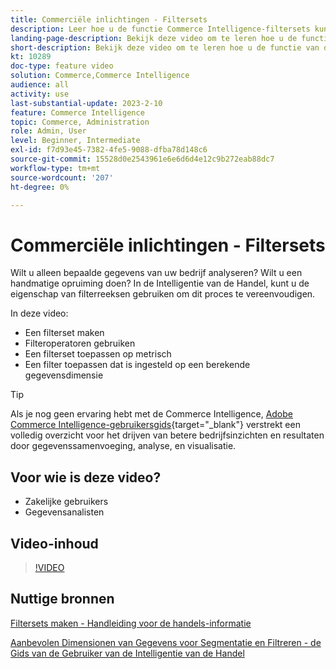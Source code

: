 ```yaml
---
title: Commerciële inlichtingen - Filtersets
description: Leer hoe u de functie Commerce Intelligence-filtersets kunt gebruiken om de rapportage van bedrijfsgegevens voor Adobe Commerce en Magento Open Source te vereenvoudigen.
landing-page-description: Bekijk deze video om te leren hoe u de functie van de het filterreeksen van de Intelligentie van de Handel gebruikt om bedrijfsgegevensrapportering te vereenvoudigen.
short-description: Bekijk deze video om te leren hoe u de functie van de MBCommerce IntelligenceI-filtersets kunt gebruiken om de rapportage van bedrijfsgegevens te vereenvoudigen.
kt: 10289
doc-type: feature video
solution: Commerce,Commerce Intelligence
audience: all
activity: use
last-substantial-update: 2023-2-10
feature: Commerce Intelligence
topic: Commerce, Administration
role: Admin, User
level: Beginner, Intermediate
exl-id: f7d93e45-7382-4fe5-9088-dfba78d148c6
source-git-commit: 15528d0e2543961e6e6d6d4e12c9b272eab88dc7
workflow-type: tm+mt
source-wordcount: '207'
ht-degree: 0%

---
```


# Commerciële inlichtingen - Filtersets

Wilt u alleen bepaalde gegevens van uw bedrijf analyseren? Wilt u een handmatige opruiming doen? In de Intelligentie van de Handel, kunt u de eigenschap van filterreeksen gebruiken om dit proces te vereenvoudigen.

In deze video:

- Een filterset maken
- Filteroperatoren gebruiken
- Een filterset toepassen op metrisch
- Een filter toepassen dat is ingesteld op een berekende gegevensdimensie

>[!TIP]
>
>Als je nog geen ervaring hebt met de Commerce Intelligence, [Adobe Commerce Intelligence-gebruikersgids](https://experienceleague.adobe.com/docs/commerce-business-intelligence/mbi/guide-overview.html){target="_blank"} verstrekt een volledig overzicht voor het drijven van betere bedrijfsinzichten en resultaten door gegevenssamenvoeging, analyse, en visualisatie.

## Voor wie is deze video?

- Zakelijke gebruikers
- Gegevensanalisten

## Video-inhoud

>[!VIDEO](https://video.tv.adobe.com/v/342408?quality=12&learn=on)

## Nuttige bronnen

[Filtersets maken - Handleiding voor de handels-informatie](https://experienceleague.adobe.com/docs/commerce-business-intelligence/mbi/build/reports/ess-manage-data-filters.html)

[Aanbevolen Dimensionen van Gegevens voor Segmentatie en Filtreren - de Gids van de Gebruiker van de Intelligentie van de Handel](https://experienceleague.adobe.com/docs/commerce-business-intelligence/mbi/best-practices/data/segment-filter.html)
